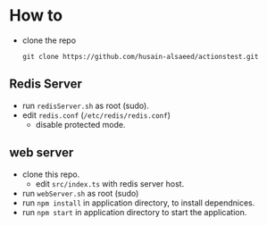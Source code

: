 # How to
- clone the repo

  `git clone https://github.com/husain-alsaeed/actionstest.git`

## Redis Server
- run `redisServer.sh` as root (sudo).
- edit `redis.conf` (`/etc/redis/redis.conf`)
  - disable protected mode.

## web server
- clone this repo.
  - edit `src/index.ts` with redis server host.
- run `webServer.sh` as root (sudo)
- run `npm install` in application directory, to install dependnices.
- run `npm start` in application directory to start the application.